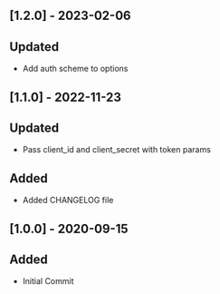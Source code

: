 ## [1.2.0] - 2023-02-06

## Updated

- Add auth scheme to options

## [1.1.0] - 2022-11-23

## Updated

- Pass client_id and client_secret with token params

## Added

- Added CHANGELOG file

## [1.0.0] - 2020-09-15

## Added

- Initial Commit
